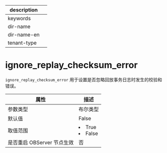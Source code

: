 |description||
|---|---|
|keywords||
|dir-name||
|dir-name-en||
|tenant-type||

# ignore_replay_checksum_error 

`ignore_replay_checksum_error` 用于设置是否忽略回放事务日志时发生的校验和错误。


|      **属性**      |                                                 **描述**                                                 |
|------------------|--------------------------------------------------------------------------------------------------------|
| 参数类型             | 布尔类型                |
| 默认值              | False                |
| 取值范围             | <li>True   <li>False    |
| 是否重启 OBServer 节点生效 | 否                   |


